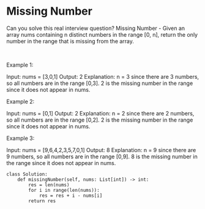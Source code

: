 # Missing Number

Can you solve this real interview question? Missing Number - Given an array nums containing n distinct numbers in the range [0, n], return the only number in the range that is missing from the array.

 

Example 1:


Input: nums = [3,0,1]
Output: 2
Explanation: n = 3 since there are 3 numbers, so all numbers are in the range [0,3]. 2 is the missing number in the range since it does not appear in nums.


Example 2:


Input: nums = [0,1]
Output: 2
Explanation: n = 2 since there are 2 numbers, so all numbers are in the range [0,2]. 2 is the missing number in the range since it does not appear in nums.


Example 3:


Input: nums = [9,6,4,2,3,5,7,0,1]
Output: 8
Explanation: n = 9 since there are 9 numbers, so all numbers are in the range [0,9]. 8 is the missing number in the range since it does not appear in nums.
```PY
class Solution:
    def missingNumber(self, nums: List[int]) -> int:
        res = len(nums)
        for i in range(len(nums)):
            res = res + i - nums[i]
        return res
        
```
